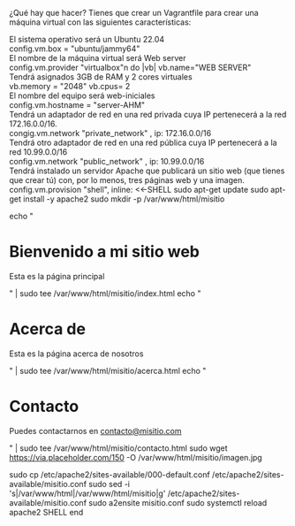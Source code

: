 ¿Qué hay que hacer?
Tienes que crear un Vagrantfile para crear una máquina virtual con las siguientes características:

El sistema operativo será un Ubuntu 22.04<br>
config.vm.box = "ubuntu/jammy64"<br>
El nombre de la máquina virtual será Web server<br>
config.vm.provider "virtualbox"n do |vb|
    vb.name="WEB SERVER"<br>
Tendrá asignados 3GB de RAM y 2 cores virtuales<br>
vb.memory = "2048"
    vb.cpus= 2<br>
El nombre del equipo será web-iniciales<br>
config.vm.hostname = "server-AHM"<br>
Tendrá un adaptador de red en una red privada cuya IP pertenecerá a la red 172.16.0.0/16.<br>
congig.vm.network "private_network" , ip: 172.16.0.0/16<br>
Tendrá otro adaptador de red en una red pública cuya IP pertenecerá a la red 10.99.0.0/16<br>
config.vm.network "public_network" , ip: 10.99.0.0/16<br>
Tendrá instalado un servidor Apache que publicará un sitio web (que tienes que crear tú) con, por lo menos, tres páginas web y una imagen.<br>
  config.vm.provision "shell", inline: <<-SHELL
  sudo apt-get update
  sudo apt-get install -y apache2
  sudo mkdir -p /var/www/html/misitio

  echo "<html><head><title>Página Principal</title></head><body><h1>Bienvenido a mi sitio web</h1><p>Esta es la página principal</p></body></html>" | sudo tee /var/www/html/misitio/index.html
  echo "<html><head><title>Acerca de</title></head><body><h1>Acerca de</h1><p>Esta es la página acerca de nosotros</p></body></html>" | sudo tee /var/www/html/misitio/acerca.html
  echo "<html><head><title>Contacto</title></head><body><h1>Contacto</h1><p>Puedes contactarnos en contacto@misitio.com</p></body></html>" | sudo tee /var/www/html/misitio/contacto.html
  sudo wget https://via.placeholder.com/150 -O /var/www/html/misitio/imagen.jpg

  sudo cp /etc/apache2/sites-available/000-default.conf /etc/apache2/sites-available/misitio.conf
  sudo sed -i 's|/var/www/html|/var/www/html/misitio|g' /etc/apache2/sites-available/misitio.conf
  sudo a2ensite misitio.conf
  sudo systemctl reload apache2
SHELL
end<br>
